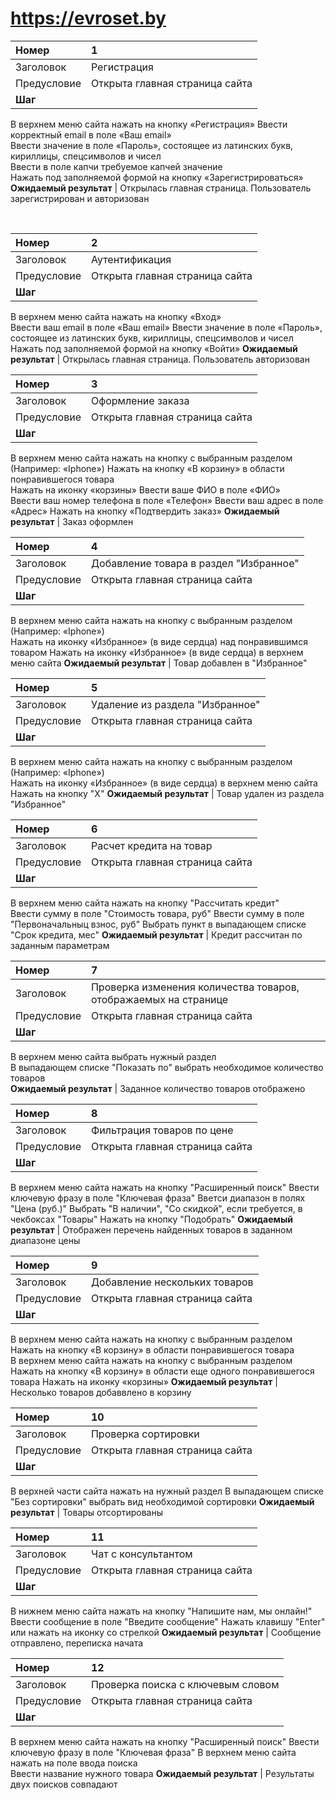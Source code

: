 # https://evroset.by # 

Номер |	1
:--- | :---
Заголовок |	Регистрация 
Предусловие |	Открыта главная страница сайта 
**Шаг**	| 
В верхнем меню сайта нажать на кнопку «Регистрация» 
Ввести корректный email в поле «Ваш email»	
Ввести значение в поле «Пароль», состоящее из латинских букв, кириллицы, спецсимволов и чисел	
Ввести в поле капчи требуемое капчей значение	
Нажать под заполняемой формой на кнопку «Зарегистрироваться»	
**Ожидаемый результат** | Открылась главная страница. Пользователь зарегистрирован и авторизован

<br>

Номер	| 2
:--- | :---
Заголовок |	Аутентификация
Предусловие |	Открыта главная страница сайта
**Шаг**	| 
В верхнем меню сайта нажать на кнопку «Вход»	
Ввести ваш email в поле «Ваш email»
Ввести значение в поле «Пароль», состоящее из латинских букв, кириллицы, спецсимволов и чисел	
Нажать под заполняемой формой на кнопку «Войти»	
**Ожидаемый результат** | Открылась главная страница. Пользователь авторизован



Номер	| 3
:--- | :---
Заголовок |	Оформление заказа
Предусловие |	Открыта главная страница сайта
**Шаг**	|
В верхнем меню сайта нажать на кнопку с выбранным разделом (Например: «Iphone»)	
Нажать на кнопку «В корзину» в области понравившегося товара	
Нажать на иконку «корзины»
Ввести ваше ФИО в поле «ФИО»	
Ввести ваш номер телефона в поле «Телефон»
Ввести ваш адрес в поле «Адрес» 
Нажать на кнопку «Подтвердить заказ» 
 **Ожидаемый результат** | Заказ оформлен 



Номер	| 4
:--- | :---
Заголовок |	Добавление товара в раздел "Избранное"
Предусловие |	Открыта главная страница сайта
**Шаг**	| 
В верхнем меню сайта нажать на кнопку с выбранным разделом (Например: «Iphone»)		
Нажать на иконку «Избранное» (в виде сердца) над понравившимся товаром
Нажать на иконку «Избранное» (в виде сердца) в верхнем меню сайта
**Ожидаемый результат** | Товар добавлен в "Избранное" 


Номер	| 5
:--- | :---
Заголовок |	Удаление из раздела "Избранное"
Предусловие |	Открыта главная страница сайта
**Шаг**	|
В верхнем меню сайта нажать на кнопку с выбранным разделом (Например: «Iphone»)		
Нажать на иконку «Избранное» (в виде сердца) в верхнем меню сайта
Нажать на кнопку "Х" 
 **Ожидаемый результат** | Товар удален из раздела "Избранное" 


Номер	| 6
:--- | :---
Заголовок |	Расчет кредита на товар 
Предусловие |	Открыта главная страница сайта
**Шаг**	| 
В верхнем меню сайта нажать на кнопку "Рассчитать кредит"		
Ввести сумму в поле "Стоимость товара, руб" 
Ввести сумму в поле "Первоначальныц взнос, руб" 
Выбрать пункт в выпадающем списке "Срок кредита, мес" 
 **Ожидаемый результат** | Кредит рассчитан по заданным параметрам



Номер	| 7
:--- | :---
Заголовок |	Проверка изменения количества товаров, отображаемых на странице
Предусловие |	Открыта главная страница сайта
**Шаг**	|
В верхнем меню сайта выбрать нужный раздел	
В выпадающем списке "Показать по" выбрать необходимое количество товаров  
 **Ожидаемый результат** | Заданное количество товаров отображено



Номер	| 8
:--- | :---
Заголовок |	Фильтрация товаров по цене
Предусловие |	Открыта главная страница сайта
**Шаг**	| 
В верхнем меню сайта нажать на кнопку "Расширенный поиск"
Ввести ключевую фразу в поле "Ключевая фраза"
Вветси диапазон в полях "Цена (руб.)" 
Выбрать "В наличии", "Со скидкой", если требуется, в чекбоксах "Товары" 
Нажать на кнопку "Подобрать" 
**Ожидаемый результат** | Отображен перечень найденных товаров в заданном диапазоне цены



Номер	| 9
:--- | :---
Заголовок |	Добавление нескольких товаров
Предусловие |	Открыта главная страница сайта
**Шаг**	| 
В верхнем меню сайта нажать на кнопку с выбранным разделом 
Нажать на кнопку «В корзину» в области понравившегося товара	
В верхнем меню сайта нажать на кнопку с выбранным разделом
Нажать на кнопку «В корзину» в области еще одного понравившегося товара	
Нажать на иконку «корзины»
**Ожидаемый результат** |  Несколько товаров добаввлено в корзину


Номер	| 10
:--- | :---
Заголовок |	Проверка сортировки
Предусловие |	Открыта главная страница сайта
**Шаг**	| 
В верхней части  сайта нажать на нужный раздел
В выпадающем списке "Без сортировки" выбрать вид необходимой сортировки 
**Ожидаемый результат** | Товары отсортированы


Номер	| 11
:--- | :---
Заголовок |	Чат с консультантом
Предусловие |	Открыта главная страница сайта
**Шаг**	| 
В нижнем меню сайта нажать на кнопку "Напишите нам, мы онлайн!"		
Ввести сообщение в поле "Введите сообщение"
Нажать клавишу "Enter" или нажать на иконку со стрелкой
**Ожидаемый результат** |  Сообщение отправлено, переписка начата


Номер	| 12
:--- | :---
Заголовок |	Проверка поиска с ключевым словом
Предусловие |	Открыта главная страница сайта
**Шаг**	| 
В верхнем меню сайта нажать на кнопку "Расширенный поиск"
Ввести ключевую фразу в поле "Ключевая фраза"
В верхнем меню сайта нажать на поле ввода поиска		
Ввести название нужного товара
**Ожидаемый результат** | Результаты двух поисков совпадают
